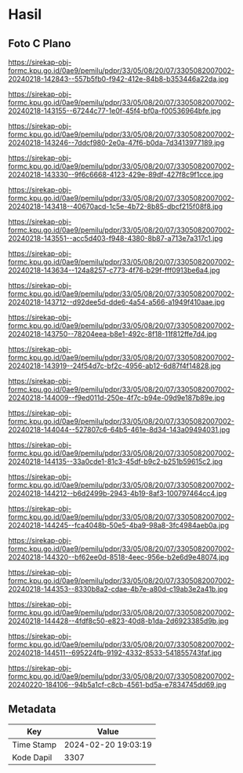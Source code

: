 # Hasil

## Foto C Plano

https://sirekap-obj-formc.kpu.go.id/0ae9/pemilu/pdpr/33/05/08/20/07/3305082007002-20240218-142843--557b5fb0-f942-412e-84b8-b353446a22da.jpg

https://sirekap-obj-formc.kpu.go.id/0ae9/pemilu/pdpr/33/05/08/20/07/3305082007002-20240218-143155--67244c77-1e0f-45f4-bf0a-f00536964bfe.jpg

https://sirekap-obj-formc.kpu.go.id/0ae9/pemilu/pdpr/33/05/08/20/07/3305082007002-20240218-143246--7ddcf980-2e0a-47f6-b0da-7d3413977189.jpg

https://sirekap-obj-formc.kpu.go.id/0ae9/pemilu/pdpr/33/05/08/20/07/3305082007002-20240218-143330--9f6c6668-4123-429e-89df-427f8c9f1cce.jpg

https://sirekap-obj-formc.kpu.go.id/0ae9/pemilu/pdpr/33/05/08/20/07/3305082007002-20240218-143418--40670acd-1c5e-4b72-8b85-dbcf215f08f8.jpg

https://sirekap-obj-formc.kpu.go.id/0ae9/pemilu/pdpr/33/05/08/20/07/3305082007002-20240218-143551--acc5d403-f948-4380-8b87-a713e7a317c1.jpg

https://sirekap-obj-formc.kpu.go.id/0ae9/pemilu/pdpr/33/05/08/20/07/3305082007002-20240218-143634--124a8257-c773-4f76-b29f-fff0913be6a4.jpg

https://sirekap-obj-formc.kpu.go.id/0ae9/pemilu/pdpr/33/05/08/20/07/3305082007002-20240218-143712--d92dee5d-dde6-4a54-a566-a1949f410aae.jpg

https://sirekap-obj-formc.kpu.go.id/0ae9/pemilu/pdpr/33/05/08/20/07/3305082007002-20240218-143750--78204eea-b8e1-492c-8f18-11f812ffe7d4.jpg

https://sirekap-obj-formc.kpu.go.id/0ae9/pemilu/pdpr/33/05/08/20/07/3305082007002-20240218-143919--24f54d7c-bf2c-4956-ab12-6d87f4f14828.jpg

https://sirekap-obj-formc.kpu.go.id/0ae9/pemilu/pdpr/33/05/08/20/07/3305082007002-20240218-144009--f9ed011d-250e-4f7c-b94e-09d9e187b89e.jpg

https://sirekap-obj-formc.kpu.go.id/0ae9/pemilu/pdpr/33/05/08/20/07/3305082007002-20240218-144044--527807c6-64b5-461e-8d34-143a09494031.jpg

https://sirekap-obj-formc.kpu.go.id/0ae9/pemilu/pdpr/33/05/08/20/07/3305082007002-20240218-144135--33a0cde1-81c3-45df-b9c2-b251b59615c2.jpg

https://sirekap-obj-formc.kpu.go.id/0ae9/pemilu/pdpr/33/05/08/20/07/3305082007002-20240218-144212--b6d2499b-2943-4b19-8af3-100797464cc4.jpg

https://sirekap-obj-formc.kpu.go.id/0ae9/pemilu/pdpr/33/05/08/20/07/3305082007002-20240218-144245--fca4048b-50e5-4ba9-98a8-3fc4984aeb0a.jpg

https://sirekap-obj-formc.kpu.go.id/0ae9/pemilu/pdpr/33/05/08/20/07/3305082007002-20240218-144320--bf62ee0d-8518-4eec-956e-b2e6d9e48074.jpg

https://sirekap-obj-formc.kpu.go.id/0ae9/pemilu/pdpr/33/05/08/20/07/3305082007002-20240218-144353--8330b8a2-cdae-4b7e-a80d-c19ab3e2a41b.jpg

https://sirekap-obj-formc.kpu.go.id/0ae9/pemilu/pdpr/33/05/08/20/07/3305082007002-20240218-144428--4fdf8c50-e823-40d8-b1da-2d6923385d9b.jpg

https://sirekap-obj-formc.kpu.go.id/0ae9/pemilu/pdpr/33/05/08/20/07/3305082007002-20240218-144511--695224fb-9192-4332-8533-541855743faf.jpg

https://sirekap-obj-formc.kpu.go.id/0ae9/pemilu/pdpr/33/05/08/20/07/3305082007002-20240220-184106--94b5a1cf-c8cb-4561-bd5a-e7834745dd69.jpg


## Metadata

| Key        | Value               |
| ---------- | ------------------- |
| Time Stamp | 2024-02-20 19:03:19 |
| Kode Dapil | 3307                |



